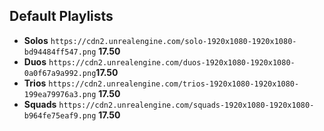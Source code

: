 ## Default Playlists
- **Solos** `https://cdn2.unrealengine.com/solo-1920x1080-1920x1080-bd94484ff547.png` **17.50**
- **Duos** `https://cdn2.unrealengine.com/duos-1920x1080-1920x1080-0a0f67a9a992.png`**17.50**
- **Trios** `https://cdn2.unrealengine.com/trios-1920x1080-1920x1080-199ea79976a3.png` **17.50**
- **Squads** `https://cdn2.unrealengine.com/squads-1920x1080-1920x1080-b964fe75eaf9.png` **17.50**
